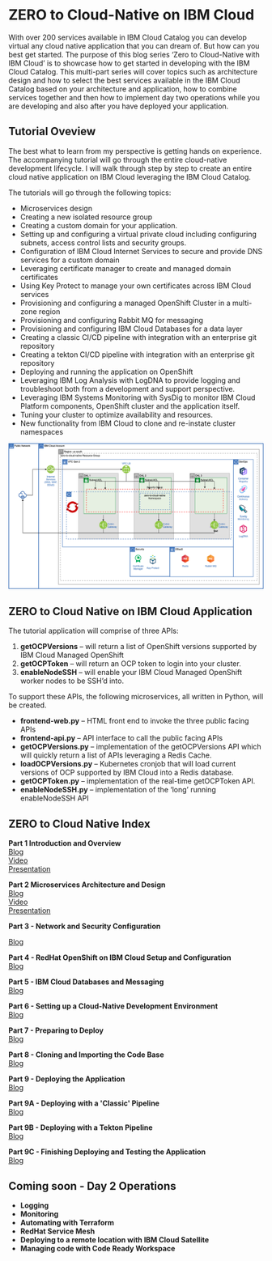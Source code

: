 # ZERO to Cloud-Native on IBM Cloud

With over 200 services available in IBM Cloud Catalog you can develop virtual any cloud native application that you can dream of.  But how can you best get started.  The purpose of this blog series ‘Zero to Cloud-Native with IBM Cloud’ is to showcase how to get started in developing with the IBM Cloud Catalog.  This multi-part series will cover topics such as architecture design and how to select the best services available in the IBM Cloud Catalog based on your architecture and application, how to combine services together and then how to implement day two operations while you are developing and also after you have deployed your application.



## Tutorial Oveview
The best what to learn from my perspective is getting hands on experience.  The accompanying tutorial will go through the entire cloud-native development lifecycle.   I will walk through step by step to create an entire cloud native application on IBM Cloud leveraging the IBM Cloud Catalog.   

The tutorials will go through the following topics:  

* Microservices design  
* Creating a new isolated resource group
* Creating a custom domain for your application.  
* Setting up and configuring a virtual private cloud including configuring subnets, access control lists and security groups.  
* Configuration of IBM Cloud Internet Services to secure and provide DNS services for a custom domain  
* Leveraging certificate manager to create and managed domain certificates  
* Using Key Protect to manage your own certificates across IBM Cloud services  
* Provisioning and configuring a managed OpenShift Cluster in a multi-zone region  
* Provisioning and configuring Rabbit MQ for messaging  
* Provisioning and configuring IBM Cloud Databases for a data layer  
* Creating a classic CI/CD pipeline with integration with an enterprise git repository  
* Creating a tekton CI/CD pipeline with integration with an enterprise git repository  
* Deploying and running the application on OpenShift  
* Leveraging IBM Log Analysis with LogDNA to provide logging and troubleshoot both from a development and support perspective.  
* Leveraging IBM Systems Monitoring with SysDig to monitor IBM Cloud Platform components, OpenShift cluster and the application itself.  
* Tuning your cluster to optimize availability and resources.  
* New functionality from IBM Cloud to clone and re-instate cluster namespaces  

![](docs/images/zero-to-cloud-native.png)

## ZERO to Cloud Native on IBM Cloud Application
The tutorial application will comprise of three APIs:  
1)	**getOCPVersions** – will return a list of OpenShift versions supported by IBM Cloud Managed OpenShift  
2)	**getOCPToken** – will return an OCP token to login into your cluster.  
3)	**enableNodeSSH** – will enable your IBM Cloud Managed OpenShift worker nodes to be SSH’d into.  

To support these APIs, the following microservices, all written in Python, will be created.
  
* **frontend-web.py** – HTML front end to invoke the three public facing APIs  
* **frontend-api.py** – API interface to call the public facing APIs   
* **getOCPVersions.py** – implementation of the getOCPVersions API which will quickly return a list of APIs leveraging a Redis Cache.  
* **loadOCPVersions.py** – Kubernetes cronjob that will load current versions of OCP supported by IBM Cloud into a Redis database.   
* **getOCPToken.py** – implementation of the real-time getOCPToken API.  
* **enableNodeSSH.py** – implementation of the ‘long’ running enableNodeSSH API

## ZERO to Cloud Native Index
**Part 1 Introduction and Overview**  
[Blog ](docs/zero-to-cloud-native-part1-introduction.pdf)    
[Video](<https://youtu.be/Eta09EJ5bvY>)  
[Presentation ](docs/ZeroToCloudNative-1-Introduction.pdf)  

**Part 2 Microservices Architecture and Design**  
[Blog ](docs/docs/zero-to-cloud-native-part2-microservices-design.pdf)    
[Video](<https://youtu.be/UGyIlZfHYok>)  
[Presentation ](docs/ZeroToCloudNative-2-microservices.pdf)  

**Part 3 - Network and Security Configuration**  

[Blog](docs/zero-to-cloud-native-part3-network-and-security-configuration.pdf)  

**Part 4 - RedHat OpenShift on IBM Cloud Setup and Configuration**  
[Blog](docs/zero-to-cloud-native-part4-openshift.pdf)  

**Part 5 - IBM Cloud Databases and Messaging**  
[Blog](docs/zero-to-cloud-native-part5-cloud-databases-and-messaging.pdf)  

**Part 6 - Setting up a Cloud-Native Development Environment**  
[Blog](docs/zero-to-cloud-native-part6-setting-up-a-development-environment.pdf)  

**Part 7 - Preparing to Deploy**  
[Blog](docs/zero-to-cloud-native-part7-preparing-to-deploy)  

**Part 8 - Cloning and Importing the Code Base**    
[Blog](docs/zero-to-cloud-native-part8-cloning-importing-codebase.pdf)  

**Part 9 - Deploying the Application**  
[Blog](docs/zero-to-cloud-native-part9-deploying-the-application.pdf)  

**Part 9A - Deploying with a 'Classic' Pipeline**  
[Blog](docs/zero-to-cloud-native-part9A-creating-classic-pipeline.pdf)  

**Part 9B - Deploying with a Tekton Pipeline**  
[Blog](docs/zero-to-cloud-native-part9B-creating-Tekton-Pipeline.pdf)  

**Part 9C - Finishing Deploying and Testing the Application**  
[Blog](docs/zero-to-cloud-native-part9C-Finish-deploying-test.pdf)

## Coming soon - Day 2 Operations
* **Logging**
* **Monitoring**
* **Automating with Terraform**
* **RedHat Service Mesh**
* **Deploying to a remote location with IBM Cloud Satellite**
* **Managing code with Code Ready Workspace**




